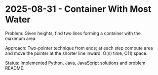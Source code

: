 # 2025-08-31 - Container With Most Water

Problem: Given heights, find two lines forming a container with the maximum area.

Approach: Two-pointer technique from ends; at each step compute area and move the pointer at the shorter line inward. O(n) time, O(1) space.

Status: Implemented Python, Java, JavaScript solutions and problem README.


